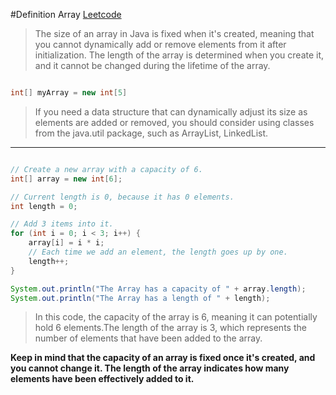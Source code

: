 #Definition Array
[Leetcode](https://leetcode.com/explore/featured/card/fun-with-arrays/521/introduction/)
>The size of an array in Java is fixed when it's created, meaning that you cannot dynamically add or remove elements from it after initialization. The length of the array is determined when you create it, and it cannot be changed during the lifetime of the array.

```java

int[] myArray = new int[5]

```

>If you need a data structure that can dynamically adjust its size as elements are added or removed, you should consider using classes from the java.util package, such as ArrayList, LinkedList.

---

```java

// Create a new array with a capacity of 6.
int[] array = new int[6];

// Current length is 0, because it has 0 elements.
int length = 0;

// Add 3 items into it.
for (int i = 0; i < 3; i++) {
    array[i] = i * i;
    // Each time we add an element, the length goes up by one.
    length++;
}

System.out.println("The Array has a capacity of " + array.length);
System.out.println("The Array has a length of " + length);

```
> In this code, the capacity of the array is 6, meaning it can potentially hold 6 elements.The length of the array is 3, which represents the number of elements that have been added to the array.
> 
**Keep in mind that the capacity of an array is fixed once it's created, and you cannot change it. The length of the array indicates how many elements have been effectively added to it.**









